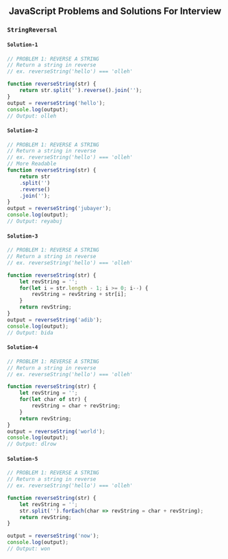 <h2 align="center">JavaScript Problems and Solutions For  Interview</h2>

### `StringReversal` 

#### `Solution-1`
```javascript
// PROBLEM 1: REVERSE A STRING
// Return a string in reverse
// ex. reverseString('hello') === 'olleh'

function reverseString(str) {
    return str.split('').reverse().join(''); 
}
output = reverseString('hello'); 
console.log(output);
// Output: olleh
```

#### `Solution-2`
```javascript
// PROBLEM 1: REVERSE A STRING
// Return a string in reverse
// ex. reverseString('hello') === 'olleh'
// More Readable 
function reverseString(str) {
    return str
    .split('')
    .reverse()
    .join(''); 
}
output = reverseString('jubayer'); 
console.log(output);
// Output: reyabuj
```
#### `Solution-3`
```javascript
// PROBLEM 1: REVERSE A STRING
// Return a string in reverse
// ex. reverseString('hello') === 'olleh'

function reverseString(str) {
    let revString = ''; 
    for(let i = str.length - 1; i >= 0; i--) {
        revString = revString + str[i]; 
    }
    return revString; 
}
output = reverseString('adib'); 
console.log(output);
// Output: bida
```

#### `Solution-4`
```javascript
// PROBLEM 1: REVERSE A STRING
// Return a string in reverse
// ex. reverseString('hello') === 'olleh'

function reverseString(str) {
    let revString = ''; 
    for(let char of str) {
        revString = char + revString; 
    }
    return revString; 
}
output = reverseString('world'); 
console.log(output);
// Output: dlrow
```

#### `Solution-5`
```javascript
// PROBLEM 1: REVERSE A STRING
// Return a string in reverse
// ex. reverseString('hello') === 'olleh'

function reverseString(str) {
    let revString = ''; 
    str.split('').forEach(char => revString = char + revString); 
    return revString; 
}

output = reverseString('now'); 
console.log(output);
// Output: won
```